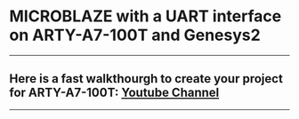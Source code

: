 # MICROBLAZE with a UART interface on ARTY-A7-100T and Genesys2
***
## Here is a fast walkthourgh to create your project for ARTY-A7-100T: [Youtube Channel](https://www.youtube.com/watch?v=18nZ3g9Uqdw)
***
